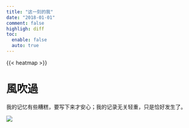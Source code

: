 ```yaml
---
title: "这一刻的我"
date: "2018-01-01"
comment: false
highligh: diff
toc:
  enable: false
  auto: true
---
```


{{< heatmap >}}

# 風吹過

我的记忆有些糟糕，要写下来才安心；我的记录无关轻重，只是恰好发生了。

![](https://photos.philohao.com/picimpact/weekly/preview/202407W2.svg)